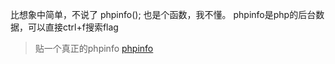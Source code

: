 比想象中简单，不说了
phpinfo(); 也是个函数，我不懂。
phpinfo是php的后台数据，可以直接ctrl+f搜索flag

> 贴一个真正的phpinfo
 [phpinfo](https://blog.csdn.net/yabingshi_tech/article/details/48339771)


